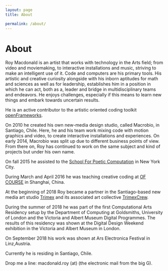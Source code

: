 ```yaml
---
layout: page
title: About

permalink: /about/
---
```



# About

Roy Macdonald is an artist that works with technology in the Arts field; from video and moviemaking, to interactive installations and music, striving to make an intelligent use of it. Code and computers are his primary tools.
His artistic and creative curiosity alongside with his inborn aptitudes for math and sciences as well as for leadership, establishes him in a position in which he can act, both as a, leader and bridge in multidisciplinary teams and endeavors. He enjoys challenges, especially if this means to learn new things and embark towards uncertain results.

He is an active contributor to the artistic oriented coding toolkit [openFrameworks](http://openframeworks.cc).

On 2010 he created his own new-media design studio, called Macrobio, in Santiago, Chile. Here, he and his team work mixing code with motion graphics and video, to create interactive installations and experiences. On early 2014, Macrobio was split up due to different business points of view. From there on, Roy has continued to work on the same subject and kind of projects but under his own name.

On fall 2015 he assisted to the [School For Poetic Computation](http://sfpc.io) in New York City.

During March and April 2016 he was teaching creative coding at [OF COURSE](http://http://ofcourse.io/) in Shanghai, China.

At the beginning of 2018 Roy became a partner in the Santiago-based new media art studio [Trimex](http://www.trimex.cl/) and its associated art collective [TrimexCrew](https://www.instagram.com/trimexcrew/).

During the summer of 2018 he was part of the first Computational Arts Residency  setup by the Department of Computing at Goldsmiths, University of London and the Victoria and Albert Museum Digital Programmes. The results of this residency was shown at the Digital Design Weekend exhibition in the Victoria and Albert Museum in London.

On September 2018 his work was shown at Ars Electronica Festival in Linz,Austria.

Currently he is residing in Santiago, Chile.

Drop me a line: macdonald.roy (at) (the electronic mail from the big G).
